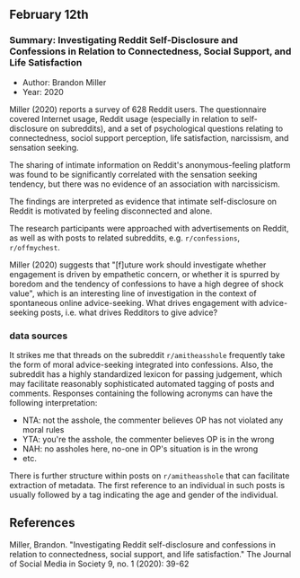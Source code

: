 ## February 12th

### Summary: Investigating Reddit Self-Disclosure and Confessions in Relation to Connectedness, Social Support, and Life Satisfaction
- Author: Brandon Miller
- Year: 2020

Miller (2020) reports a survey of 628 Reddit users. The questionnaire covered Internet usage, Reddit usage (especially in relation to self-disclosure on subreddits), and a set of psychological questions relating to connectedness, sociol support perception, life satisfaction, narcissism, and sensation seeking.

The sharing of intimate information on Reddit's anonymous-feeling platform was found to be significantly correlated with the sensation seeking tendency, but there was no evidence of an association with narcissicism.

The findings are interpreted as evidence that intimate self-disclosure on Reddit is motivated by feeling disconnected and alone.

The research participants were approached with advertisements on Reddit, as well as with posts to related subreddits, e.g. `r/confessions`, `r/offmychest`.

Miller (2020) suggests that "[f]uture work should investigate whether engagement is driven by empathetic concern, or whether it is spurred by boredom and the tendency of confessions to have a high degree of shock value", which is an interesting line of investigation in the context of spontaneous online advice-seeking. What drives engagement with advice-seeking posts, i.e. what drives Redditors to give advice?

### data sources
It strikes me that threads on the subreddit `r/amitheasshole` frequently take the form of moral advice-seeking integrated into confessions. Also, the subreddit has a highly standardized lexicon for passing judgement, which may facilitate reasonably sophisticated automated tagging of posts and comments. Responses containing the following acronyms can have the following interpretation:
- NTA: not the asshole, the commenter believes OP has not violated any moral rules
- YTA: you're the asshole, the commenter believes OP is in the wrong
- NAH: no assholes here, no-one in OP's situation is in the wrong
- etc.

There is further structure within posts on `r/amitheasshole` that can facilitate extraction of metadata. The first reference to an individual in such posts is usually followed by a tag indicating the age and gender of the individual.


## References
Miller, Brandon. "Investigating Reddit self-disclosure and confessions in relation to connectedness, social support, and life satisfaction." The Journal of Social Media in Society 9, no. 1 (2020): 39-62
